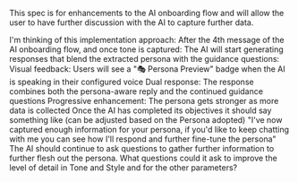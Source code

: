 This spec is for enhancements to the AI onboarding flow and will allow the user to have further discussion with the AI to capture further data. 

I'm thinking of this implementation approach:
After the 4th message of the AI onboarding flow, and once tone is captured: The AI will start generating responses that blend the extracted persona with the guidance questions:
Visual feedback: Users will see a "🎭 Persona Preview" badge when the AI is speaking in their configured voice
Dual response: The response combines both the persona-aware reply and the continued guidance questions
Progressive enhancement: The persona gets stronger as more data is collected
Once the AI has completed its objectives it should say something like (can be adjusted based on the Persona adopted) "I've now captured enough information for your persona, if you'd like to keep chatting with me you can see how I'll respond and further fine-tune the persona"
The AI should continue to ask questions to gather further information to further flesh out the persona. What questions could it ask to improve the level of detail in Tone and Style and for the other parameters?